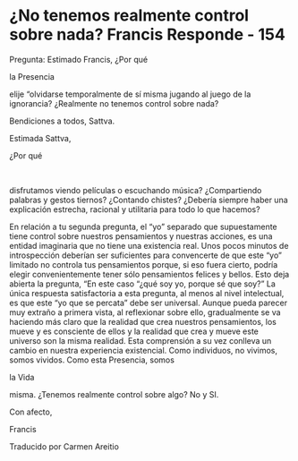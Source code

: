# ¿No tenemos realmente control sobre nada? Francis Responde - 154

Pregunta: Estimado Francis, &iquest;Por qu&eacute; 

la Presencia

 elije &ldquo;olvidarse temporalmente de s&iacute; misma jugando al juego de la ignorancia? &iquest;Realmente no tenemos control sobre nada? 

Bendiciones a todos, Sattva.

Estimada Sattva,

&iquest;Por qu&eacute;

&nbsp; 

disfrutamos viendo pel&iacute;culas o escuchando m&uacute;sica? &iquest;Compartiendo palabras y gestos tiernos? &iquest;Contando chistes? &iquest;Deber&iacute;a siempre haber una explicaci&oacute;n estrecha, racional y utilitaria para todo lo que hacemos?

En relaci&oacute;n a tu segunda pregunta, el &ldquo;yo&rdquo; separado que supuestamente tiene control sobre nuestros pensamientos y nuestras acciones, es una entidad imaginaria que no tiene una existencia real. Unos pocos minutos de introspecci&oacute;n deber&iacute;an ser suficientes para convencerte de que este &ldquo;yo&rdquo; limitado no controla tus pensamientos porque, si eso fuera cierto, podr&iacute;a elegir convenientemente tener s&oacute;lo pensamientos felices y bellos. Esto deja abierta la pregunta, &ldquo;En este caso &ldquo;&iquest;qu&eacute; soy yo, porque s&eacute; que soy?&rdquo; La &uacute;nica respuesta satisfactoria a esta pregunta, al menos al nivel intelectual, es que este &ldquo;yo que se percata&rdquo; debe ser universal. Aunque pueda parecer muy extra&ntilde;o a primera vista, al reflexionar sobre ello, gradualmente se va haciendo m&aacute;s claro que la realidad que crea nuestros pensamientos, los mueve y es consciente de ellos y la realidad que crea y mueve este universo son la misma realidad. Esta comprensi&oacute;n a su vez conlleva un cambio en nuestra experiencia existencial. Como individuos, no vivimos, somos vividos. Como esta Presencia, somos 

la Vida

 misma. &iquest;Tenemos realmente control sobre algo? No y SI.

Con afecto,

Francis 

Traducido por Carmen Areitio

